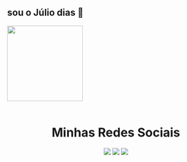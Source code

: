 ##   sou o Júlio dias     👋
 <div align="center">
      </div>
 <div>  
   <img height="175em" src="https://github-readme-stats.vercel.app/api/top-langs/?username=julioSans&layout=compact&langs_count=16&theme=github_dark"/>
 </div>
 <br>
<div align="center">  
    <h1> Minhas Redes Sociais </h1>
    <a href = "mailto:juliodiassousadev@gmail.com"><img src="https://img.shields.io/badge/-Gmail-%23333?style=for-the-badge&logo=gmail&logoColor=white" target="_blank"></a>   	 
    <a href="https://www.linkedin.com/in/júlio-dias-b4a967290" target="_blank"><img src="https://img.shields.io/badge/-LinkedIn-%230077B5?style=for-the-badge&logo=linkedin&logoColor=white" target="_blank"></a> 
    <a href="https://instagram.com/jhuliodias" target="_blank"><img src="https://img.shields.io/badge/-Instagram-%23E4405F?style=for-the-badge&logo=instagram&logoColor=white" target="_blank"></a> 
</div>

